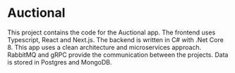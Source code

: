 # Auctional

This project contains the code for the Auctional app. The frontend uses Typescript, React and Next.js. The backend is written in C# with .Net Core 8.
This app uses a clean architecture and microservices approach. RabbitMQ and gRPC provide the communication between the projects. Data is stored in Postgres and MongoDB.
